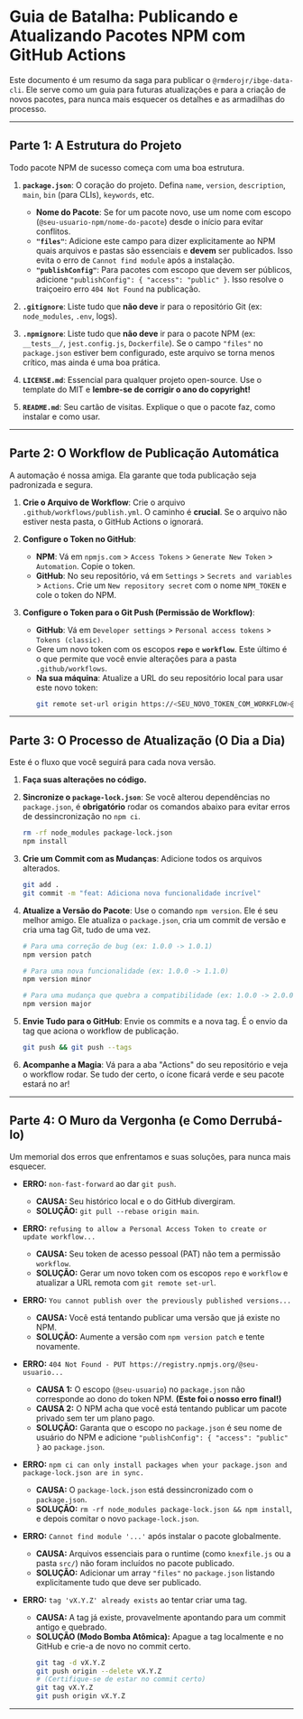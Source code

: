 # Guia de Batalha: Publicando e Atualizando Pacotes NPM com GitHub Actions

Este documento é um resumo da saga para publicar o `@rmderojr/ibge-data-cli`. Ele serve como um guia para futuras atualizações e para a criação de novos pacotes, para nunca mais esquecer os detalhes e as armadilhas do processo.

---

## Parte 1: A Estrutura do Projeto

Todo pacote NPM de sucesso começa com uma boa estrutura.

1.  **`package.json`**: O coração do projeto. Defina `name`, `version`, `description`, `main`, `bin` (para CLIs), `keywords`, etc.
    *   **Nome do Pacote**: Se for um pacote novo, use um nome com escopo (`@seu-usuario-npm/nome-do-pacote`) desde o início para evitar conflitos.
    *   **`"files"`**: Adicione este campo para dizer explicitamente ao NPM quais arquivos e pastas são essenciais e **devem** ser publicados. Isso evita o erro de `Cannot find module` após a instalação.
    *   **`"publishConfig"`**: Para pacotes com escopo que devem ser públicos, adicione `"publishConfig": { "access": "public" }`. Isso resolve o traiçoeiro erro `404 Not Found` na publicação.

2.  **`.gitignore`**: Liste tudo que **não deve** ir para o repositório Git (ex: `node_modules`, `.env`, logs).

3.  **`.npmignore`**: Liste tudo que **não deve** ir para o pacote NPM (ex: `__tests__/`, `jest.config.js`, `Dockerfile`). Se o campo `"files"` no `package.json` estiver bem configurado, este arquivo se torna menos crítico, mas ainda é uma boa prática.

4.  **`LICENSE.md`**: Essencial para qualquer projeto open-source. Use o template do MIT e **lembre-se de corrigir o ano do copyright!**

5.  **`README.md`**: Seu cartão de visitas. Explique o que o pacote faz, como instalar e como usar.

---

## Parte 2: O Workflow de Publicação Automática

A automação é nossa amiga. Ela garante que toda publicação seja padronizada e segura.

1.  **Crie o Arquivo de Workflow**: Crie o arquivo `.github/workflows/publish.yml`. O caminho é **crucial**. Se o arquivo não estiver nesta pasta, o GitHub Actions o ignorará.

2.  **Configure o Token no GitHub**:
    *   **NPM**: Vá em `npmjs.com` > `Access Tokens` > `Generate New Token` > `Automation`. Copie o token.
    *   **GitHub**: No seu repositório, vá em `Settings` > `Secrets and variables` > `Actions`. Crie um `New repository secret` com o nome `NPM_TOKEN` e cole o token do NPM.

3.  **Configure o Token para o Git Push (Permissão de Workflow)**:
    *   **GitHub**: Vá em `Developer settings` > `Personal access tokens` > `Tokens (classic)`.
    *   Gere um novo token com os escopos **`repo`** e **`workflow`**. Este último é o que permite que você envie alterações para a pasta `.github/workflows`.
    *   **Na sua máquina**: Atualize a URL do seu repositório local para usar este novo token:
        ```bash
        git remote set-url origin https://<SEU_NOVO_TOKEN_COM_WORKFLOW>@github.com/seu-usuario/seu-repo.git
        ```

---

## Parte 3: O Processo de Atualização (O Dia a Dia)

Este é o fluxo que você seguirá para cada nova versão.

1.  **Faça suas alterações no código.**

2.  **Sincronize o `package-lock.json`**: Se você alterou dependências no `package.json`, é **obrigatório** rodar os comandos abaixo para evitar erros de dessincronização no `npm ci`.
    ```bash
    rm -rf node_modules package-lock.json
    npm install
    ```

3.  **Crie um Commit com as Mudanças**: Adicione todos os arquivos alterados.
    ```bash
    git add .
    git commit -m "feat: Adiciona nova funcionalidade incrível"
    ```

4.  **Atualize a Versão do Pacote**: Use o comando `npm version`. Ele é seu melhor amigo. Ele atualiza o `package.json`, cria um commit de versão e cria uma tag Git, tudo de uma vez.
    ```bash
    # Para uma correção de bug (ex: 1.0.0 -> 1.0.1)
    npm version patch

    # Para uma nova funcionalidade (ex: 1.0.0 -> 1.1.0)
    npm version minor

    # Para uma mudança que quebra a compatibilidade (ex: 1.0.0 -> 2.0.0)
    npm version major
    ```

5.  **Envie Tudo para o GitHub**: Envie os commits e a nova tag. É o envio da tag que aciona o workflow de publicação.
    ```bash
    git push && git push --tags
    ```

6.  **Acompanhe a Magia**: Vá para a aba "Actions" do seu repositório e veja o workflow rodar. Se tudo der certo, o ícone ficará verde e seu pacote estará no ar!

---

## Parte 4: O Muro da Vergonha (e Como Derrubá-lo)

Um memorial dos erros que enfrentamos e suas soluções, para nunca mais esquecer.

*   **ERRO:** `non-fast-forward` ao dar `git push`.
    *   **CAUSA:** Seu histórico local e o do GitHub divergiram.
    *   **SOLUÇÃO:** `git pull --rebase origin main`.

*   **ERRO:** `refusing to allow a Personal Access Token to create or update workflow...`
    *   **CAUSA:** Seu token de acesso pessoal (PAT) não tem a permissão `workflow`.
    *   **SOLUÇÃO:** Gerar um novo token com os escopos `repo` e `workflow` e atualizar a URL remota com `git remote set-url`.

*   **ERRO:** `You cannot publish over the previously published versions...`
    *   **CAUSA:** Você está tentando publicar uma versão que já existe no NPM.
    *   **SOLUÇÃO:** Aumente a versão com `npm version patch` e tente novamente.

*   **ERRO:** `404 Not Found - PUT https://registry.npmjs.org/@seu-usuario...`
    *   **CAUSA 1:** O escopo (`@seu-usuario`) no `package.json` não corresponde ao dono do token NPM. **(Este foi o nosso erro final!)**
    *   **CAUSA 2:** O NPM acha que você está tentando publicar um pacote privado sem ter um plano pago.
    *   **SOLUÇÃO:** Garanta que o escopo no `package.json` é seu nome de usuário do NPM e adicione `"publishConfig": { "access": "public" }` ao `package.json`.

*   **ERRO:** `npm ci can only install packages when your package.json and package-lock.json are in sync.`
    *   **CAUSA:** O `package-lock.json` está dessincronizado com o `package.json`.
    *   **SOLUÇÃO:** `rm -rf node_modules package-lock.json && npm install`, e depois comitar o novo `package-lock.json`.

*   **ERRO:** `Cannot find module '...'` após instalar o pacote globalmente.
    *   **CAUSA:** Arquivos essenciais para o runtime (como `knexfile.js` ou a pasta `src/`) não foram incluídos no pacote publicado.
    *   **SOLUÇÃO:** Adicionar um array `"files"` no `package.json` listando explicitamente tudo que deve ser publicado.

*   **ERRO:** `tag 'vX.Y.Z' already exists` ao tentar criar uma tag.
    *   **CAUSA:** A tag já existe, provavelmente apontando para um commit antigo e quebrado.
    *   **SOLUÇÃO (Modo Bomba Atômica):** Apague a tag localmente e no GitHub e crie-a de novo no commit certo.
        ```bash
        git tag -d vX.Y.Z
        git push origin --delete vX.Y.Z
        # (Certifique-se de estar no commit certo)
        git tag vX.Y.Z
        git push origin vX.Y.Z
        ```

---
